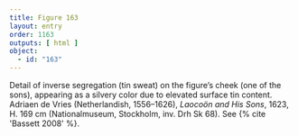 ```yaml
---
title: Figure 163
layout: entry
order: 1163
outputs: [ html ]
object:
  - id: "163"
---
```


Detail of inverse segregation (tin sweat) on the figure’s cheek (one of the sons), appearing as a silvery color due to elevated surface tin content. Adriaen de Vries (Netherlandish, 1556–1626), *Laocoön and His Sons*, 1623, H. 169 cm (Nationalmuseum, Stockholm, inv. Drh Sk 68). See {% cite 'Bassett 2008' %}.
